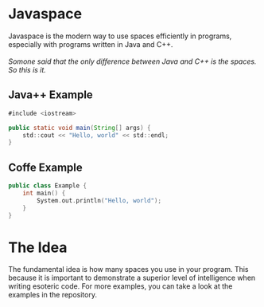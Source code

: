 # Javaspace

Javaspace is the modern way to use spaces efficiently in programs, especially with programs written in Java and C++.<br><br>
<i>Somone said that the only difference between Java and C++ is the spaces. So this is it.</i>

## Java++ Example

```java
#include <iostream>

public static void main(String[] args) {
    std::cout << "Hello, world" << std::endl;
}
```

## Coffe Example

```cpp
public class Example {
    int main() {
        System.out.println("Hello, world");
    }
}
```

# The Idea

The fundamental idea is how many spaces you use in your program. This because it is important to demonstrate a superior level of intelligence when writing esoteric code. For more examples, you can take a look at the examples in the repository.<br>
